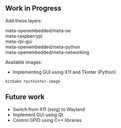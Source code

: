 ## Work in Progress

Add these layers:

  meta-openembedded/meta-oe  
  meta-raspberrypi  
  meta-rpi-gui  
  meta-openembedded/meta-python  
  meta-openembedded/meta-networking  

Available images:
- Implementing GUI using X11 and Tkinter (Python)
```
bitbake rpitkinter-image
```


## Future work
- Switch from X11 (xorg) to Wayland
- Implement GUI using Qt
- Control GPIO using C++ libraries